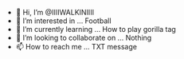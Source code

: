 - 👋 Hi, I’m @IIIIWALKINIIII
- 👀 I’m interested in ... Football
- 🌱 I’m currently learning ... How to play gorilla tag
- 💞️ I’m looking to collaborate on ... Nothing
- 📫 How to reach me ... TXT message

<!---
IIIIWALKINIIII/IIIIWALKINIIII is a ✨ special ✨ repository because its `README.md` (this file) appears on your GitHub profile.
You can click the Preview link to take a look at your changes.
--->
